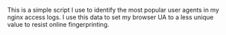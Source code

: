This is a simple script I use to identify the most popular user agents in my
nginx access logs. I use this data to set my browser UA to a less unique value
to resist online fingerprinting.
